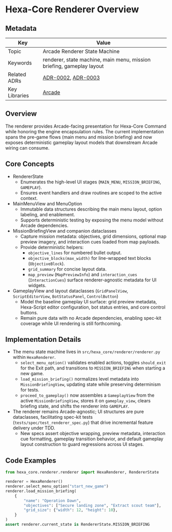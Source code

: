 # Hexa-Core Renderer Overview

## Metadata

| Key | Value |
| --- | --- |
| Topic | Arcade Renderer State Machine |
| Keywords | renderer, state machine, main menu, mission briefing, gameplay layout |
| Related ADRs | [ADR-0002](./decisions/0002-implement-ecs-pattern.md), [ADR-0003](./decisions/0003-implement-event-bus.md) |
| Key Libraries | [Arcade](https://api.arcade.academy/en/latest/) |

## Overview

The renderer provides Arcade-facing presentation for Hexa-Core Command while honoring the engine
encapsulation rules. The current implementation spans the pre-game flows (main menu and mission
briefing) and now exposes deterministic gameplay layout models that downstream Arcade wiring can
consume.

## Core Concepts

- RendererState
  - Enumerates the high-level UI stages (`MAIN_MENU`, `MISSION_BRIEFING`, `GAMEPLAY`).
  - Ensures event handlers and draw routines are scoped to the active context.
- MainMenuView and MenuOption
  - Immutable data structures describing the main menu layout, option labeling, and enablement.
  - Supports deterministic testing by exposing the menu model without Arcade dependencies.
- MissionBriefingView and companion dataclasses
  - Capture mission metadata: objectives, grid dimensions, optional map preview imagery, and
    interaction cues loaded from map payloads.
  - Provide deterministic helpers:
    - `objective_lines` for numbered bullet output.
    - `objective_blocks(max_width)` for line-wrapped text blocks (`ObjectiveBlock`).
    - `grid_summary` for concise layout data.
    - `map_preview` (`MapPreviewInfo`) and `interaction_cues` (`InteractionCues`) surface
      renderer-agnostic metadata for UI widgets.
- GameplayView and layout dataclasses (`GridPanelView`, `ScriptEditorView`, `BotStatusPanel`,
  `ControlButton`)
  - Model the baseline gameplay UI surface: grid preview metadata, Hexa-Script editor
    configuration, bot status entries, and core control buttons.
  - Remain pure data with no Arcade dependencies, enabling spec-kit coverage while UI rendering is
    still forthcoming.

## Implementation Details

- The menu state machine lives in `src/hexa_core/renderer/renderer.py` within `HexaRenderer`.
  - `select_menu_option()` validates enabled actions, toggles `should_exit` for the Exit path, and
    transitions to `MISSION_BRIEFING` when starting a new game.
  - `load_mission_briefing()` normalizes level metadata into `MissionBriefingView`, updating state
    while preserving determinism for tests.
  - `proceed_to_gameplay()` now assembles a `GameplayView` from the active `MissionBriefingView`,
    stores it on `gameplay_view`, clears briefing state, and shifts the renderer into `GAMEPLAY`.
- The renderer remains Arcade-agnostic; UI structures are pure dataclasses, facilitating spec-kit
  tests (`tests/spec/test_renderer_spec.py`) that drive incremental feature delivery under TDD.
  - New specs assert objective wrapping, preview metadata, interaction cue formatting, gameplay
    transition behavior, and default gameplay layout construction to guard regressions across UI
    stages.

## Code Examples

```python
from hexa_core.renderer.renderer import HexaRenderer, RendererState

renderer = HexaRenderer()
renderer.select_menu_option("start_new_game")
renderer.load_mission_briefing(
    {
        "name": "Operation Dawn",
        "objectives": ["Secure landing zone", "Extract scout team"],
        "grid_size": {"width": 12, "height": 10},
    }
)
assert renderer.current_state is RendererState.MISSION_BRIEFING
```
